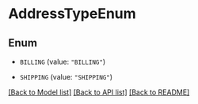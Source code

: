 # AddressTypeEnum

## Enum


* `BILLING` (value: `"BILLING"`)

* `SHIPPING` (value: `"SHIPPING"`)


[[Back to Model list]](../README.md#documentation-for-models) [[Back to API list]](../README.md#documentation-for-api-endpoints) [[Back to README]](../README.md)


